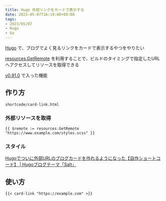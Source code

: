 ```yaml
---
title: Hugo 外部リンクをカードで表示する
date: 2023-05-07T16:19:00+09:00
tags:
- 2023/05/07
- Hugo
- Go
---
```


[Hugo](note/Hugo.md) で、ブログでよく見るリンクをカードで表示するやつをやりたい

[resources.GetRemote](https://gohugo.io/hugo-pipes/introduction/#get-resource-with-resourcesget-and-resourcesgetremote) を利用することで、ビルドのタイミングで指定したURLへアクセスしてリソースを取得できる

[v0.91.0](https://github.com/gohugoio/hugo/releases/tag/v0.91.0) で入った機能

## 作り方

`shortcode/card-link.html`

### 外部リソースを取得

````go-html-template
{{ $remote := resources.GetRemote "https://www.example.com/styles.scss" }}
````

### スタイル

[Hugoでついに外部URLのブログカードを作れるようになった【自作ショートコード】 | Hugoブログテーマ「Salt」](https://hugo-theme-salt.okdyy75.com/article/salt/blog-card/)

## 使い方

````
{{< card-link "https://example.com" >}}
````
